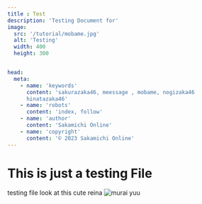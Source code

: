 ```yaml
---
title : Test
description: 'Testing Document for'
image:
  src: '/tutorial/mobame.jpg'
  alt: 'Testing'
  width: 400
  height: 300


head:
  meta:
    - name: 'keywords'
      content: 'sakurazaka46, meessage , mobame, nogizaka46
      hinatazaka46'
    - name: 'robots'
      content: 'index, follow'
    - name: 'author'
      content: 'Sakamichi Online'
    - name: 'copyright'
      content: '© 2023 Sakamichi Online'
---
```


# This is just a testing File

testing file look at this cute reina
![murai yuu](/profile/members/meme/meme-2.jpg)